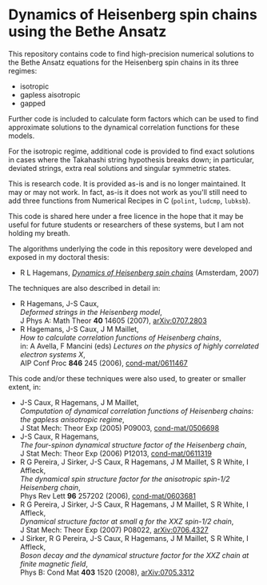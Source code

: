 Dynamics of Heisenberg spin chains using the Bethe Ansatz
=========================================================

This repository contains code to find high-precision numerical solutions to the Bethe Ansatz equations for the Heisenberg spin chains in its three regimes:
- isotropic
- gapless aisotropic
- gapped

Further code is included to calculate form factors which can be used to find approximate solutions to the dynamical correlation functions for these models.

For the isotropic regime, additional code is provided to find exact solutions in cases where the Takahashi string hypothesis breaks down; in particular, deviated strings, extra real solutions and singular symmetric states.

This is research code. It is provided as-is and is no longer maintained. It may or may not work. In fact, as-is it does not work as you'll still need to add three functions from Numerical Recipes in C (`polint`, `ludcmp`, `lubksb`).

This code is shared here under a free licence in the hope that it may be useful for future students or researchers of these systems, but I am not holding my breath.

The algorithms underlying the code in this repository were developed and exposed in my doctoral thesis:
- R L Hagemans, [_Dynamics of Heisenberg spin chains_](https://pure.uva.nl/ws/files/4416871/52466_hagemans_thesis.pdf) (Amsterdam, 2007)

The techniques are also described in detail in:
- R Hagemans, J-S Caux,  
  _Deformed strings in the Heisenberg model_,  
  J Phys A: Math Theor **40** 14605 (2007), [arXiv:0707.2803](https://arxiv.org/abs/0707.2803)
- R Hagemans, J-S Caux, J M Maillet,  
  _How to calculate correlation functions of Heisenberg chains_,  
  in: A Avella, F Mancini (eds) _Lectures on the physics of highly correlated electron systems X_,  
  AIP Conf Proc **846** 245 (2006), [cond-mat/0611467](https://arxiv.org/abs/cond-mat/0611467)

This code and/or these techniques were also used, to greater or smaller extent, in:
- J-S Caux, R Hagemans, J M Maillet,  
  _Computation of dynamical correlation functions of Heisenberg chains: the gapless anisotropic regime_,  
  J Stat Mech: Theor Exp (2005) P09003, [cond-mat/0506698](https://arxiv.org/abs/cond-mat/0506698)
- J-S Caux, R Hagemans,  
  _The four-spinon dynamical structure factor of the Heisenberg chain_,  
  J Stat Mech: Theor Exp (2006) P12013, [cond-mat/0611319](https://arxiv.org/abs/cond-mat/0611319)
- R G Pereira, J Sirker, J-S Caux, R Hagemans, J M Maillet, S R White, I Affleck,  
  _The dynamical spin structure factor for the anisotropic spin-1/2 Heisenberg chain_,  
  Phys Rev Lett **96** 257202 (2006), [cond-mat/0603681](https://arxiv.org/abs/cond-mat/0603681)
- R G Pereira, J Sirker, J-S Caux, R Hagemans, J M Maillet, S R White, I Affleck,  
  _Dynamical structure factor at small q for the XXZ spin-1/2 chain_,  
  J Stat Mech: Theor Exp (2007) P08022, [arXiv:0706.4327](https://arxiv.org/abs/0706.4327)
- J Sirker, R G Pereira, J-S Caux, R Hagemans, J M Maillet, S R White, I Affleck,  
  _Boson decay and the dynamical structure factor for the XXZ chain at finite magnetic field_,  
  Phys B: Cond Mat **403** 1520 (2008), [arXiv:0705.3312](https://arxiv.org/abs/0705.3312)
